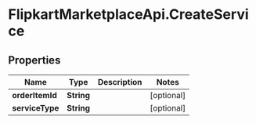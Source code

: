 # FlipkartMarketplaceApi.CreateService

## Properties
Name | Type | Description | Notes
------------ | ------------- | ------------- | -------------
**orderItemId** | **String** |  | [optional] 
**serviceType** | **String** |  | [optional] 

